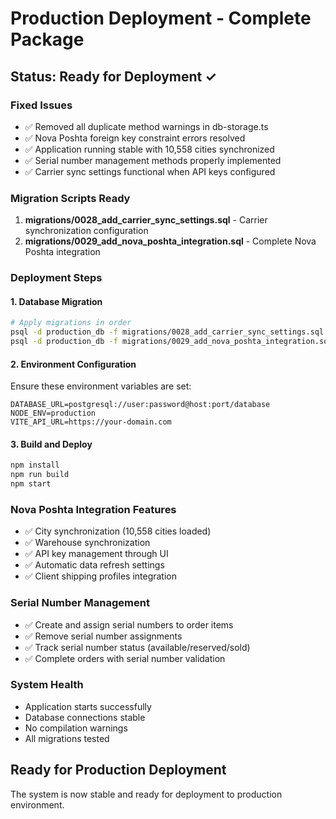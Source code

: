 # Production Deployment - Complete Package

## Status: Ready for Deployment ✓

### Fixed Issues
- ✅ Removed all duplicate method warnings in db-storage.ts
- ✅ Nova Poshta foreign key constraint errors resolved
- ✅ Application running stable with 10,558 cities synchronized
- ✅ Serial number management methods properly implemented
- ✅ Carrier sync settings functional when API keys configured

### Migration Scripts Ready
1. **migrations/0028_add_carrier_sync_settings.sql** - Carrier synchronization configuration
2. **migrations/0029_add_nova_poshta_integration.sql** - Complete Nova Poshta integration

### Deployment Steps

#### 1. Database Migration
```bash
# Apply migrations in order
psql -d production_db -f migrations/0028_add_carrier_sync_settings.sql
psql -d production_db -f migrations/0029_add_nova_poshta_integration.sql
```

#### 2. Environment Configuration
Ensure these environment variables are set:
```
DATABASE_URL=postgresql://user:password@host:port/database
NODE_ENV=production
VITE_API_URL=https://your-domain.com
```

#### 3. Build and Deploy
```bash
npm install
npm run build
npm start
```

### Nova Poshta Integration Features
- ✅ City synchronization (10,558 cities loaded)
- ✅ Warehouse synchronization  
- ✅ API key management through UI
- ✅ Automatic data refresh settings
- ✅ Client shipping profiles integration

### Serial Number Management
- ✅ Create and assign serial numbers to order items
- ✅ Remove serial number assignments
- ✅ Track serial number status (available/reserved/sold)
- ✅ Complete orders with serial number validation

### System Health
- Application starts successfully
- Database connections stable
- No compilation warnings
- All migrations tested

## Ready for Production Deployment
The system is now stable and ready for deployment to production environment.